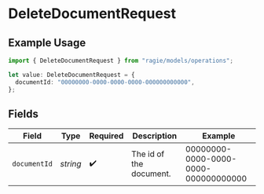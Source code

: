 # DeleteDocumentRequest

## Example Usage

```typescript
import { DeleteDocumentRequest } from "ragie/models/operations";

let value: DeleteDocumentRequest = {
  documentId: "00000000-0000-0000-0000-000000000000",
};
```

## Fields

| Field                                | Type                                 | Required                             | Description                          | Example                              |
| ------------------------------------ | ------------------------------------ | ------------------------------------ | ------------------------------------ | ------------------------------------ |
| `documentId`                         | *string*                             | :heavy_check_mark:                   | The id of the document.              | 00000000-0000-0000-0000-000000000000 |